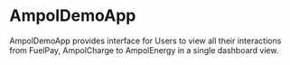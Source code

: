 # AmpolDemoApp
AmpolDemoApp provides interface for Users to view all their interactions from FuelPay, AmpolCharge to AmpolEnergy in a single dashboard view.

